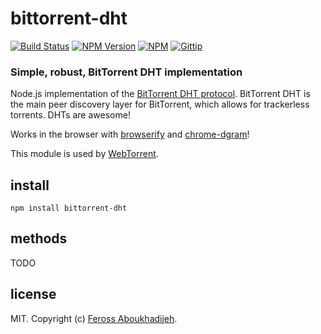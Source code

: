 # bittorrent-dht
[![Build Status](http://img.shields.io/travis/feross/bittorrent-dht.png)](https://travis-ci.org/feross/bittorrent-dht)
[![NPM Version](http://img.shields.io/npm/v/bittorrent-dht.png)](https://npmjs.org/package/bittorrent-dht)
[![NPM](http://img.shields.io/npm/dm/bittorrent-dht.png)](https://npmjs.org/package/bittorrent-dht)
[![Gittip](http://img.shields.io/gittip/feross.png)](https://www.gittip.com/feross/)

### Simple, robust, BitTorrent DHT implementation

Node.js implementation of the [BitTorrent DHT protocol](http://www.bittorrent.org/beps/bep_0005.html). BitTorrent DHT is the main peer discovery layer for BitTorrent, which allows for trackerless torrents. DHTs are awesome!

Works in the browser with [browserify](http://browserify.org/) and [chrome-dgram](https://github.com/feross/chrome-dgram)!

This module is used by [WebTorrent](https://github.com/feross/WebTorrent).

## install

```
npm install bittorrent-dht
```

## methods

TODO

## license

MIT. Copyright (c) [Feross Aboukhadijeh](http://feross.org).